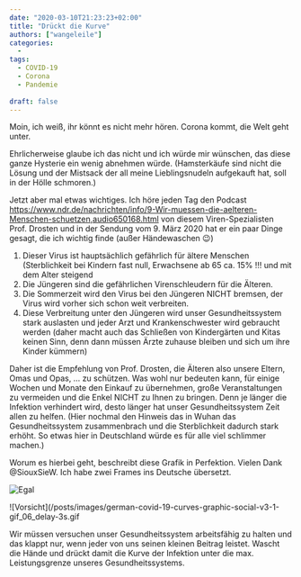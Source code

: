 ```yaml
---
date: "2020-03-10T21:23:23+02:00"
title: "Drückt die Kurve"
authors: ["wangeleile"]
categories:
  -
tags:
  - COVID-19
  - Corona
  - Pandemie
  
draft: false
---
```


Moin, 
ich weiß, ihr könnt es nicht mehr hören. Corona kommt, die Welt geht unter. 

Ehrlicherweise glaube ich das nicht und ich würde mir wünschen, das diese ganze Hysterie ein wenig abnehmen würde. (Hamsterkäufe sind nicht die Lösung und der Mistsack der all meine Lieblingsnudeln aufgekauft hat, soll in der Hölle schmoren.) 

Jetzt aber mal etwas wichtiges. Ich höre jeden Tag den Podcast https://www.ndr.de/nachrichten/info/9-Wir-muessen-die-aelteren-Menschen-schuetzen,audio650168.html von diesem Viren-Spezialisten Prof. Drosten und in der Sendung vom 9. März 2020 hat er ein paar Dinge gesagt, die ich wichtig finde (außer Händewaschen 😉)

1.	Dieser Virus ist hauptsächlich gefährlich für ältere Menschen (Sterblichkeit bei Kindern fast null, Erwachsene ab 65 ca. 15% !!! und mit dem Alter steigend
2.	Die Jüngeren sind die gefährlichen Virenschleudern für die Älteren.
3.	Die Sommerzeit wird den Virus bei den Jüngeren NICHT bremsen, der Virus wird vorher sich schon weit verbreiten.
4.	Diese Verbreitung unter den Jüngeren wird unser Gesundheitssystem stark auslasten und jeder Arzt und Krankenschwester wird gebraucht werden (daher macht auch das Schließen von Kindergärten und Kitas keinen Sinn, denn dann müssen Ärzte zuhause bleiben und sich um ihre Kinder kümmern)

Daher ist die Empfehlung von Prof. Drosten, die Älteren also unsere Eltern, Omas und Opas, … zu schützen. Was wohl nur bedeuten kann, für einige Wochen und Monate den Einkauf zu übernehmen, große Veranstaltungen zu vermeiden und die Enkel NICHT zu Ihnen zu bringen. 
Denn je länger die Infektion verhindert wird, desto länger hat unser Gesundheitssystem Zeit allen zu helfen. (Hier nochmal den Hinweis das in Wuhan das Gesundheitssystem zusammenbrach und die Sterblichkeit dadurch stark erhöht. So etwas hier in Deutschland würde es für alle viel schlimmer machen.)

Worum es hierbei geht, beschreibt diese Grafik in Perfektion. Vielen Dank @SiouxSieW. Ich habe zwei Frames ins Deutsche übersetzt. 

![Egal](/posts/images/german-covid-19-curves-graphic-social-v3-1-gif_00_delay-3s.gif)

![Vorsicht](/posts/images/german-covid-19-curves-graphic-social-v3-1-gif_06_delay-3s.gif

Wir müssen versuchen unser Gesundheitssystem arbeitsfähig zu halten und das klappt nur, wenn jeder von uns seinen kleinen Beitrag leistet. 
Wascht die Hände und drückt damit die Kurve der Infektion unter die max. Leistungsgrenze unseres Gesundheitssystems. 

